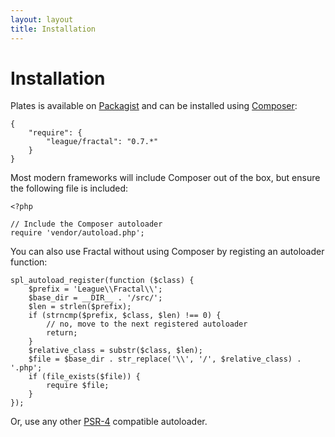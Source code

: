 ```yaml
---
layout: layout
title: Installation
---
```


Installation
============

Plates is available on [Packagist](https://packagist.org/packages/league/plates) and can be installed using [Composer](https://getcomposer.org/):

~~~.language-javascript
{
    "require": {
        "league/fractal": "0.7.*"
    }
}
~~~

Most modern frameworks will include Composer out of the box, but ensure the following file is included:

~~~.language-php
<?php

// Include the Composer autoloader
require 'vendor/autoload.php';
~~~

You can also use Fractal without using Composer by registing an autoloader function:

~~~.language-php
spl_autoload_register(function ($class) {
    $prefix = 'League\\Fractal\\';
    $base_dir = __DIR__ . '/src/';
    $len = strlen($prefix);
    if (strncmp($prefix, $class, $len) !== 0) {
        // no, move to the next registered autoloader
        return;
    }
    $relative_class = substr($class, $len);
    $file = $base_dir . str_replace('\\', '/', $relative_class) . '.php';
    if (file_exists($file)) {
        require $file;
    }
});
~~~

Or, use any other [PSR-4](http://www.php-fig.org/psr/psr-4/) compatible autoloader.